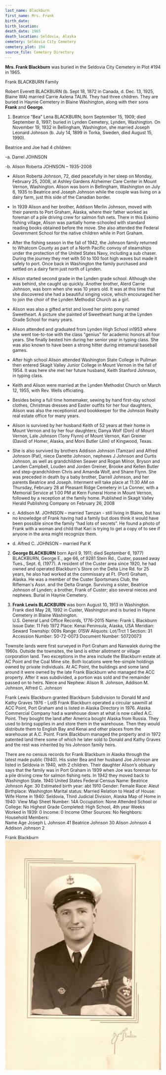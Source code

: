 ```yaml
---
last_name: Blackburn
first_name: Mrs. Frank
birth_date:
birth_location:
death_date: 1965
death_location: Seldovia, Alaska
cemetery: Seldovia City Cemetery
cemetery_plot: 194
source_file: Cemetery Directory
---
```

**Mrs. Frank   Blackburn** was buried in the Seldovia City Cemetery in Plot #194 in 1965.  

Frank BLACKBURN Family

Robert Everett BLACKBURN (b. Sept 18, 1872 in Canada, d. Dec. 13, 1925, Blaine WA) married Carrie Axlena TALIN. They had three children. They are buried in Haynie Cemetery in Blaine Washington, along with their sons **Frank** and **George**.

1.	Beatrice “Bea” Lena BLACKBURN; born September 15, 1909; died September 8, 1997; buried in Lynden Cemetery, Lynden, Washington. On November 19, 1932 in Bellingham, Washington, she married Joseph Leonard Johnson (b. July 14, 1899 in Torka, Sweden, died August 15, 1990). 

Beatrice and Joe had 4 children:

-a.	Darrel JOHNSON

-b.	Alison Roberta JOHNSON – 1935-2008
  - Alison Roberta Johnson, 72, died peacefully in her sleep on Monday, February 25, 2008, at Ashley Gardens Alzheimer Care Center in Mount Vernon, Washington.  Alison was born in Bellingham, Washington on July 6, 1935 to Beatrice and Joseph Johnson while the couple was living on a dairy farm, just this side of the Canadian border.

- In 1939 Alison and her brother, Addison Merlin Johnson, moved with their parents to Port Graham, Alaska, where their father worked as foreman of a pile driving crew for salmon fish nets. There in this Eskimo fishing village, Alison was partially home-schooled with standard reading books obtained before the move. She also attended the Federal Government School for the native children while in Port Graham.

- After the fishing season in the fall of 1942, the Johnson family returned to Whatcom County as part of a North Pacific convoy of steamships under the protection of the United States Navy, including a sub chaser. During the journey they met with 50 to 100 foot high waves but made it safely to port.  Once back in Washington the family purchased and settled on a dairy farm just north of Lynden.

- Alison started second grade in the Lynden grade school. Although she was behind, she caught up quickly. Another brother, Alerd Carrie Johnson, was born when she was 10 years old. It was at this time that she discovered she had a beautiful singing voice, which encouraged her to join the choir of the Lynden Methodist Church as a girl.

- Alison was also a gifted artist and loved her pinto pony named Sweetheart. A picture she painted of Sweetheart hung at the Lynden Grade School for many years.

- Alison attended and graduated from Lynden High School in1953 where she went toe-to-toe with the class "genius" for academic honors all four years. She finally bested him during her senior year in typing class. She was also known to have been a strong hitter during intramural baseball games.

- After high school Alison attended Washington State College in Pullman then entered Skagit Valley Junior College in Mount Vernon in the fall of 1954. It was here she met her future husband, Keith Stanford Johnson, in typing class.

- Keith and Alison were married at the Lynden Methodist Church on March 12, 1955, with Rev. Wells officiating.

- Besides being a full time homemaker, sewing by hand first-day school clothes, Christmas dresses and Easter outfits for her four daughters, Alison was also the receptionist and bookkeeper for the Johnson Realty real estate office for many years.

- Alison is survived by her husband Keith of 52 years at their home in Mount Vernon and by her four daughters; Danya Wolf (Don) of Mount Vernon, Lale Johnson (Tony Flynn) of Mount Vernon, Kari Greiner (David) of Homer, Alaska, and Moni Butler (Jim) of Kingwood, Texas.

- She is also survived by brothers Addison Johnson (Tamzan) and Alfred Johnson (Pat), niece Danette Johnson, nephews J Johnson and Curtis Johnson, as well as grandchildren Seaver and Rogan Milnor, Bryson and Landen Campbell, Louden and Jorden Greiner, Brooke and Kellen Butler and step-grandchildren Chris and Amanda Wolf, and Shane Flynn.  She was preceded in death by a baby brother, Darrell Johnson, and her parents Beatrice and Joseph. Interment will take place at 11:30 AM on Thursday, February 28 at Pleasant Ridge Cemetery in La Conner, with a Memorial Service at 1:00 PM at Kern Funeral Home in Mount Vernon, followed by a reception at the family home.  Published in Skagit Valley Herald Publishing Company on February 26, 2008

- c.	Addison M. JOHNSON – married Tamzan - still living in Blaine, but has no knowledge of Frank having had a family but does think it would have been possible since the family “had lots of secrets”. He found a photo of Frank with a woman and child that Kari is trying to get a copy of to see if anyone in the area might recognize them.

- d.	Alfred C. JOHNSON – married Pat K

2.	**George BLACKBURN** born April 9, 1911; died September 6, 1977)
BLACKBURN, George E., age 66, of 9281 Stein Rd., Custer, passed away Tues., Sept. 6, (1977). A resident of the Custer area since 1920, he had owned and operated Blackburn's Store on the Delta Line Rd. for 25 years, he also had worked at the commissary at Ft. (Port) Graham, Alaska. He was a member of the Custer Sportsmans Club, the Rifleman's Assn. and the Delta Grange. Surviving a sister, Beatrice Johnson of Lynden; a brother, Frank of Custer; also several nieces and nephews. Burial in Haynie Cemetery. 

3.	**Frank Lewis BLACKBURN** was born August 10, 1913 in Washington.  Frank died May 28, 1992 in Custer, Washington and is buried in Hayne Cemetery in Blaine Washington.  
U.S. General Land Office Records, 1776-2015
Name: 	Frank L Blackburn
Issue Date: 	11 Feb 1972
Place: 	Kenai Peninsula, Alaska, USA
Meridian: 	Seward
Township: 	009s
Range: 	015W
Aliquots: 	Lot/Trct 1
Section: 	31
Accession Number: 	50-72-0073
Document Number: 	50720073

Townsite lands were first surveyed in Port Graham and Nanwalek during the 1960s.  Outside the townsites, the land is either allotment or village corporation land.  Two exceptions in the area include the Blackburn estate at AC Point and the Coal Mine site.  Both locations were fee-simple holdings owned by private individuals.  At AC Point, the buildings and some land around it were owned by the late Frank Blackburn who managed the ACC property.  After it was subdivided, a portion was sold and the remainder passed on to heirs. Niece and Nephew: Alison R. Johnson, Addison M. Johnson, Alfred C. Johnson

Frank Lewis Blackburn granted Blackburn Subdivision to Donald M and Kathy Graves 1976 - LotB
Frank Blackburn operated a circular sawmill at ACC Point, Port Graham and is listed in Alaska Directory in 1976. 
Alaska Commercial Company had a warehouse down at what is now called A.C. Point. They bought the land after America bought Alaska from Russia.  They used to bring supplies in and store them in the warehouse. Then they would distribute them to English Bay and Kenai and other places from the warehouse at A.C. Point. Frank Blackburn managed the property and in 1972 patented land there some of which he later sold to Donald and Kathy Graves and the rest was inherited by his Johnson family heirs.



There are no census records for Frank Blackburn in Alaska through the latest made public (1940). His sister Bea and her husband Joe Johnson are listed in Seldovia in 1940, with 2 children. Their daughter Alison’s obituary says that the family was in Port Graham in 1939 when Joe was foreman for a pile driving crew for salmon fishing nets. In 1942 they moved back to Washington State. 
1940 United States Federal Census
Name: 	Beatrice Johnson
Age: 	30
Estimated birth year: 	abt 1910
Gender: 	Female
Race: 	Aleut
Birthplace: 	Washington
Marital status: 	Married
Relation to Head of House: 	Wife
Home in 1940: 	Seldovia, Third Judicial Division, Alaska
Map of Home in 1940: 	View Map
Sheet Number: 	14A
Occupation: 	None
Attended School or College: 	No
Highest Grade Completed: 	High School, 4th year
Weeks Worked in 1939: 	0
Income: 	0
Income Other Sources: 	No
Neighbors: 	
Household Members: 	
Name 	Age
Joseph L Johnson 	41
Beatrice Johnson 	30
Alison Johnson 	4
Addison Johnson 	2


Frank Blackburn
![](../assets/images/Frank%20Blackburn.jpg)
